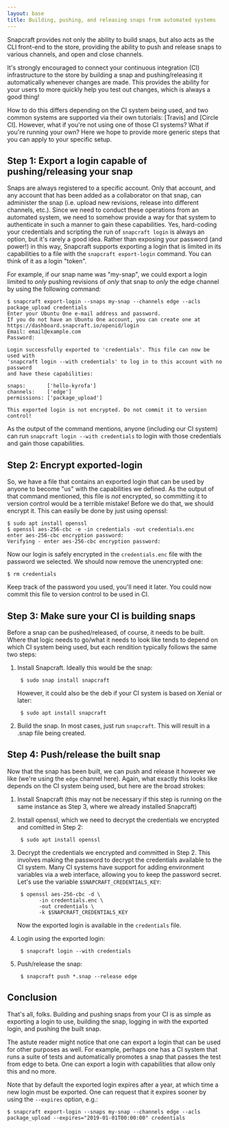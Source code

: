 ```yaml
---
layout: base
title: Building, pushing, and releasing snaps from automated systems
---
```


Snapcraft provides not only the ability to build snaps, but also acts as the CLI front-end to the store, providing the ability to push and release snaps to various channels, and open and close channels.

It's strongly encouraged to connect your continuous integration (CI) infrastructure to the store by building a snap and pushing/releasing it automatically whenever changes are made. This provides the ability for your users to more quickly help you test out changes, which is always a good thing!

How to do this differs depending on the CI system being used, and two common systems are supported via their own tutorials: [Travis] and [Circle CI]. However, what if you're not using one of those CI systems? What if you're running your own? Here we hope to provide more generic steps that you can apply to your specific setup.


## Step 1: Export a login capable of pushing/releasing your snap

Snaps are always registered to a specific account. Only that account, and any account that has been added as a collaborator on that snap, can administer the snap (i.e. upload new revisions, release into different channels, etc.). Since we need to conduct these operations from an automated system, we need to somehow provide a way for that system to authenticate in such a manner to gain these capabilities. Yes, hard-coding your credentials and scripting the run of `snapcraft login` is always an option, but it's rarely a good idea. Rather than exposing your password (and power!) in this way, Snapcraft supports exporting a login that is limited in its capabilities to a file with the `snapcraft export-login` command. You can think of it as a login "token".

For example, if our snap name was "my-snap", we could export a login limited to _only_ pushing revisions of _only_ that snap to _only_ the edge channel by using the following command:

    $ snapcraft export-login --snaps my-snap --channels edge --acls package_upload credentials
    Enter your Ubuntu One e-mail address and password.
    If you do not have an Ubuntu One account, you can create one at https://dashboard.snapcraft.io/openid/login
    Email: email@example.com
    Password:

    Login successfully exported to 'credentials'. This file can now be used with
    'snapcraft login --with credentials' to log in to this account with no password
    and have these capabilities:
    
    snaps:       ['hello-kyrofa']
    channels:    ['edge']
    permissions: ['package_upload']
    
    This exported login is not encrypted. Do not commit it to version control!

As the output of the command mentions, anyone (including our CI system) can run `snapcraft login --with credentials` to login with those credentials and gain those capabilities.


## Step 2: Encrypt exported-login

So, we have a file that contains an exported login that can be used by anyone to become "us" with the capabilities we defined. As the output of that command mentioned, this file is _not_ encrypted, so committing it to version control would be a terrible mistake! Before we do that, we should encrypt it. This can easily be done by just using openssl:

    $ sudo apt install openssl
    $ openssl aes-256-cbc -e -in credentials -out credentials.enc
    enter aes-256-cbc encryption password:
    Verifying - enter aes-256-cbc encryption password:

Now our login is safely encrypted in the `credentials.enc` file with the password we selected. We should now remove the unencrypted one:

    $ rm credentials

Keep track of the password you used, you'll need it later. You could now commit this file to version control to be used in CI.


## Step 3: Make sure your CI is building snaps

Before a snap can be pushed/released, of course, it needs to be built. Where that logic needs to go/what it needs to look like tends to depend on which CI system being used, but each rendition typically follows the same two steps:

1. Install Snapcraft. Ideally this would be the snap:

        $ sudo snap install snapcraft
   
   However, it could also be the deb if your CI system is based on Xenial or later:
   
        $ sudo apt install snapcraft

2. Build the snap. In most cases, just run `snapcraft`. This will result in a .snap file being created.


## Step 4: Push/release the built snap

Now that the snap has been built, we can push and release it however we like (we're using the `edge` channel here). Again, what exactly this looks like depends on the CI system being used, but here are the broad strokes:

1. Install Snapcraft (this may not be necessary if this step is running on the same instance as Step 3, where we already installed Snapcraft)

2. Install openssl, which we need to decrypt the credentials we encrypted and comitted in Step 2:

        $ sudo apt install openssl

3. Decrypt the credentials we encrypted and committed in Step 2. This involves making the password to decrypt the credentials available to the CI system. Many CI systems have support for adding environment variables via a web interface, allowing you to keep the password secret. Let's use the variable `$SNAPCRAFT_CREDENTIALS_KEY`:

        $ openssl aes-256-cbc -d \
              -in credentials.enc \
              -out credentials \
              -k $SNAPCRAFT_CREDENTIALS_KEY

   Now the exported login is available in the `credentials` file.

4. Login using the exported login:

        $ snapcraft login --with credentials

5. Push/release the snap:

        $ snapcraft push *.snap --release edge


## Conclusion

That's all, folks. Building and pushing snaps from your CI is as simple as exporting a login to use, building the snap, logging in with the exported login, and pushing the built snap.

The astute reader might notice that one can export a login that can be used for other purposes as well. For example, perhaps one has a CI system that runs a suite of tests and automatically promotes a snap that passes the test from edge to beta. One can export a login with capabilities that allow only this and no more.

Note that by default the exported login expires after a year, at which time a new login must be exported. One can request that it expires sooner by using the `--expires` option, e.g.:

    $ snapcraft export-login --snaps my-snap --channels edge --acls package_upload --expires="2019-01-01T00:00:00" credentials
